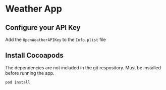 # Weather App

## Configure your API Key

Add the `OpenWeatherAPIKey` to the `Info.plist` file

## Install Cocoapods

The dependencies are not included in the git respository. Must be installed before running the app.

`pod install`
